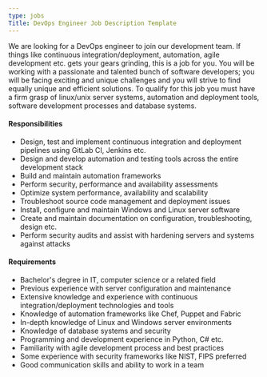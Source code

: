 ```yaml
---
type: jobs
Title: DevOps Engineer Job Description Template
---
```


We are looking for a DevOps engineer to join our development team. If things like continuous integration/deployment, automation, agile development etc. gets your gears grinding, this is a job for you. You will be working with a passionate and talented bunch of software developers; you will be facing exciting and unique challenges and you will strive to find equally unique and efficient solutions. To qualify for this job you must have a firm grasp of linux/unix server systems, automation and deployment tools, software development processes and database systems.

#### Responsibilities
 * Design, test and implement continuous integration and deployment pipelines using GitLab CI, Jenkins etc.
 * Design and develop automation and testing tools across the entire development stack
 * Build and maintain automation frameworks
 * Perform security, performance and availability assessments
 * Optimize system performance, availability and scalability
 * Troubleshoot source code management and deployment issues
 * Install, configure and maintain Windows and Linux server software
 * Create and maintain documentation on configuration, troubleshooting, design etc.
 * Perform security audits and assist with hardening servers and systems against attacks

#### Requirements
 * Bachelor's degree in IT, computer science or a related field
 * Previous experience with server configuration and maintenance
 * Extensive knowledge and experience with continuous integration/deployment technologies and tools
 * Knowledge of automation frameworks like Chef, Puppet and Fabric
 * In-depth knowledge of Linux and Windows server environments
 * Knowledge of database systems and security
 * Programming and development experience in Python, C# etc.
 * Familiarity with agile development process and best practices
 * Some experience with security frameworks like NIST, FIPS preferred
 * Good communication skills and ability to work in a team